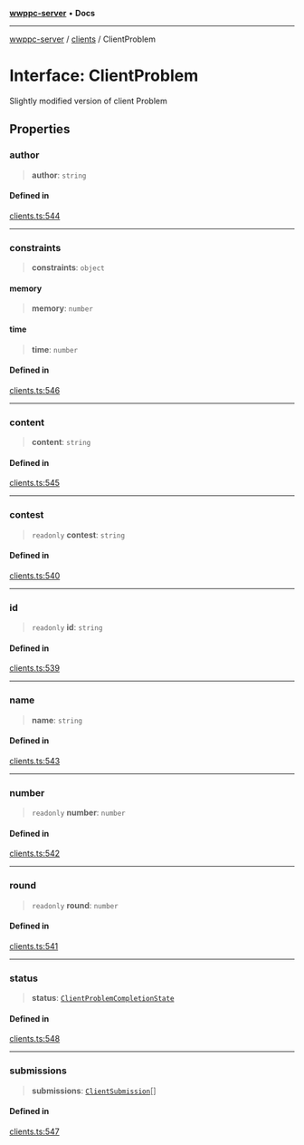 [**wwppc-server**](../../README.md) • **Docs**

***

[wwppc-server](../../modules.md) / [clients](../README.md) / ClientProblem

# Interface: ClientProblem

Slightly modified version of client Problem

## Properties

### author

> **author**: `string`

#### Defined in

[clients.ts:544](https://github.com/WWPPC/WWPPC-server/blob/64a61903b5a0f4aa306afe641a1ba5b173736b1a/src/clients.ts#L544)

***

### constraints

> **constraints**: `object`

#### memory

> **memory**: `number`

#### time

> **time**: `number`

#### Defined in

[clients.ts:546](https://github.com/WWPPC/WWPPC-server/blob/64a61903b5a0f4aa306afe641a1ba5b173736b1a/src/clients.ts#L546)

***

### content

> **content**: `string`

#### Defined in

[clients.ts:545](https://github.com/WWPPC/WWPPC-server/blob/64a61903b5a0f4aa306afe641a1ba5b173736b1a/src/clients.ts#L545)

***

### contest

> `readonly` **contest**: `string`

#### Defined in

[clients.ts:540](https://github.com/WWPPC/WWPPC-server/blob/64a61903b5a0f4aa306afe641a1ba5b173736b1a/src/clients.ts#L540)

***

### id

> `readonly` **id**: `string`

#### Defined in

[clients.ts:539](https://github.com/WWPPC/WWPPC-server/blob/64a61903b5a0f4aa306afe641a1ba5b173736b1a/src/clients.ts#L539)

***

### name

> **name**: `string`

#### Defined in

[clients.ts:543](https://github.com/WWPPC/WWPPC-server/blob/64a61903b5a0f4aa306afe641a1ba5b173736b1a/src/clients.ts#L543)

***

### number

> `readonly` **number**: `number`

#### Defined in

[clients.ts:542](https://github.com/WWPPC/WWPPC-server/blob/64a61903b5a0f4aa306afe641a1ba5b173736b1a/src/clients.ts#L542)

***

### round

> `readonly` **round**: `number`

#### Defined in

[clients.ts:541](https://github.com/WWPPC/WWPPC-server/blob/64a61903b5a0f4aa306afe641a1ba5b173736b1a/src/clients.ts#L541)

***

### status

> **status**: [`ClientProblemCompletionState`](../enumerations/ClientProblemCompletionState.md)

#### Defined in

[clients.ts:548](https://github.com/WWPPC/WWPPC-server/blob/64a61903b5a0f4aa306afe641a1ba5b173736b1a/src/clients.ts#L548)

***

### submissions

> **submissions**: [`ClientSubmission`](ClientSubmission.md)[]

#### Defined in

[clients.ts:547](https://github.com/WWPPC/WWPPC-server/blob/64a61903b5a0f4aa306afe641a1ba5b173736b1a/src/clients.ts#L547)
